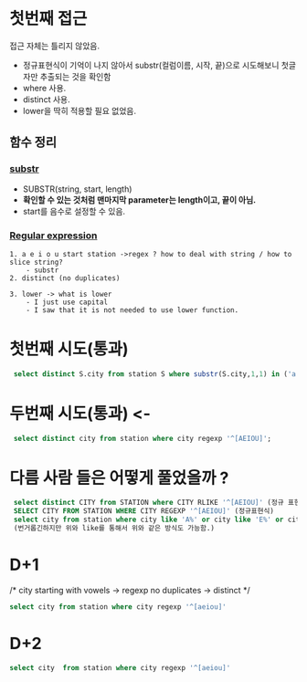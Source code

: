 # 첫번째 접근

접근 자체는 틀리지 않았음. 
- 정규표현식이 기억이 나지 않아서 substr(컬럼이름, 시작, 끝)으로 시도해보니 첫글자만 추출되는 것을 확인함
- where 사용.
- distinct 사용.
- lower을 딱히 적용할 필요 없었음.

## 함수 정리
### [substr](https://www.w3schools.com/sql/func_mysql_substr.asp)

- SUBSTR(string, start, length) 
- **확인할 수 있는 것처럼 맨마지막 parameter는 length이고, 끝이 아님.**
- start를 음수로 설정할 수 있음.

### [Regular expression](https://dev.mysql.com/doc/refman/8.0/en/regexp.html)


```
1. a e i o u start station ->regex ? how to deal with string / how to slice string? 
    - substr
2. distinct (no duplicates) 

3. lower -> what is lower
    - I just use capital
    - I saw that it is not needed to use lower function. 
```

# 첫번째 시도(통과)
```sql
 select distinct S.city from station S where substr(S.city,1,1) in ('a','e','i','o','u'); 
```
 
 # 두번째 시도(통과) <- 
```sql
 select distinct city from station where city regexp '^[AEIOU]'; 
```
 
 
 # 다름 사람 들은 어떻게 풀었을까 ?
```sql
 select distinct CITY from STATION where CITY RLIKE '^[AEIOU]' (정규 표현식)
 SELECT CITY FROM STATION WHERE CITY REGEXP '^[AEIOU]' (정규표현식)
 select city from station where city like 'A%' or city like 'E%' or city like 'I%' or city like 'O%' or city like 'U%' order by city;
 (번거롭긴하지만 위와 like를 통해서 위와 같은 방식도 가능함.)
```
 


# D+1
/*
city starting with vowels -> regexp
no duplicates -> distinct
*/
```sql
select city from station where city regexp '^[aeiou]'
```


# D+2

```sql
select city  from station where city regexp '^[aeiou]'
```
